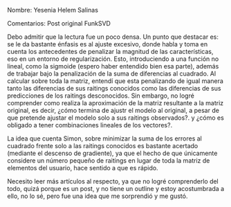 Nombre: Yesenia Helem Salinas

Comentarios: Post original FunkSVD

Debo admitir que la lectura fue un poco densa. Un punto que destacar es: se le da bastante énfasis es al ajuste excesivo, donde habla y toma en cuenta los antecedentes de penalizar la magnitud de las características, eso en un entorno de regularización. Esto, introduciendo a una función no lineal, como la sigmoide (espero haber entendido bien esa parte), además de trabajar bajo la penalización de la suma de diferencias al cuadrado. Al calcular sobre toda la matriz, entendí que esta penalizando de igual manera tanto las diferencias de sus raitings conocidos como las diferencias de sus predicciones de los raitings desconocidos. Sin embargo, no logré comprender como realiza la aproximación de la matriz resultante a la matriz original, es decir, ¿cómo termina de ajustr el modelo al original, a pesar de que pretende ajustar el modelo solo a sus raitings observados?. y ¿cómo es obligado a tener combinaciones lineales de los vectores?.

La idea que cuenta Simon, sobre minimizar la suma de los errores al cuadrado frente solo a las raitings conocidos es bastante acertado (mediante el descenso de gradiente), ya que el hecho de que únicamente considere un número pequeño de raitings en lugar de toda la matriz de elementos del usuario, hace sentido a que es rápido.

Necesito leer más artículos al respecto, ya que no logré comprenderlo del todo, quizá porque es un post, y no tiene un outline y estoy acostumbrada a ello, no lo sé, pero fue una idea que me sorprendió y me gustó.
